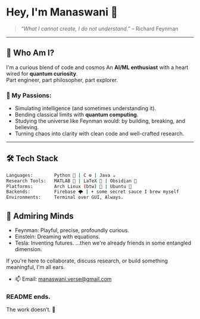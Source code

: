# Hey, I'm Manaswani 👋

> _“What I cannot create, I do not understand.”_ – Richard Feynman  

---



## 🧠 Who Am I?

I'm a curious blend of code and cosmos 
An **AI/ML enthusiast** with a heart wired for **quantum curiosity**.  
Part engineer, part philosopher, part explorer.

### 🧬 My Passions:
- Simulating intelligence (and sometimes understanding it).
- Bending classical limits with **quantum computing**.
- Studying the universe like Feynman would: by building, breaking, and believing.
- Turning chaos into clarity with clean code and well-crafted research.

---

## 🛠️ Tech Stack

```bash
Languages:        Python 🐍 | C ⚙️ | Java ☕
Research Tools:   MATLAB 🔬 | LaTeX 📄 | Obsidian 🧠
Platforms:        Arch Linux (btw) 🧊 | Ubuntu 🐧
Backends:         Firebase 🌩️ | + some secret sauce I brew myself
Environments:     Terminal over GUI, Always.
```

## 🧲 Admiring Minds
- Feynman: Playful, precise, profoundly curious.
- Einstein: Dreaming with equations.
- Tesla: Inventing futures.
…then we're already friends in some entangled dimension.


If you're here to collaborate, discuss research, or build something meaningful, I'm all ears.
- 📫 Email: manaswani.verse@gmail.com

### README ends.  
The work doesn’t. 🐧

